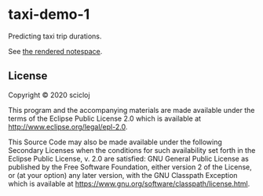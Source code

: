 # taxi-demo-1

Predicting taxi trip durations.

See [the rendered notespace](https://scicloj.github.io/ml-study/taxi-demo-1/doc/clojisr/v1/tutorial-test/).


## License

Copyright © 2020 scicloj

This program and the accompanying materials are made available under the
terms of the Eclipse Public License 2.0 which is available at
http://www.eclipse.org/legal/epl-2.0.

This Source Code may also be made available under the following Secondary
Licenses when the conditions for such availability set forth in the Eclipse
Public License, v. 2.0 are satisfied: GNU General Public License as published by
the Free Software Foundation, either version 2 of the License, or (at your
option) any later version, with the GNU Classpath Exception which is available
at https://www.gnu.org/software/classpath/license.html.
